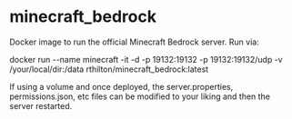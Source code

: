 # minecraft_bedrock

Docker image to run the official Minecraft Bedrock server.  Run via:

docker run --name minecraft -it -d -p 19132:19132 -p 19132:19132/udp -v /your/local/dir:/data rthilton/minecraft_bedrock:latest

If using a volume and once deployed, the server.properties, permissions.json, etc files can be modified to your liking and then the server restarted.
